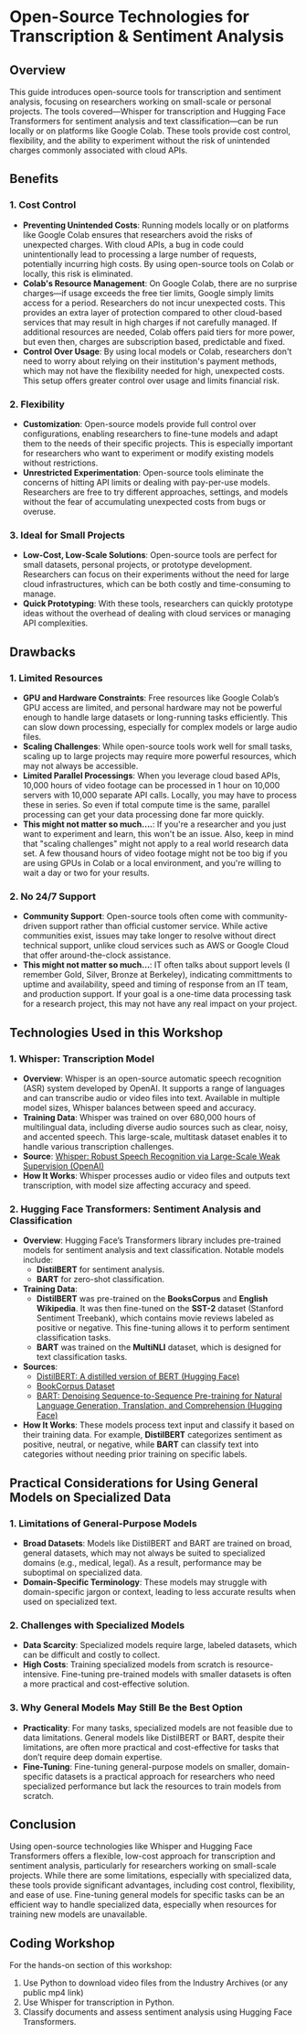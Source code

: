 # Open-Source Technologies for Transcription & Sentiment Analysis

## Overview

This guide introduces open-source tools for transcription and sentiment analysis, focusing on researchers working on small-scale or personal projects. The tools covered—Whisper for transcription and Hugging Face Transformers for sentiment analysis and text classification—can be run locally or on platforms like Google Colab. These tools provide cost control, flexibility, and the ability to experiment without the risk of unintended charges commonly associated with cloud APIs.

## Benefits

### 1. Cost Control
   - **Preventing Unintended Costs**: Running models locally or on platforms like Google Colab ensures that researchers avoid the risks of unexpected charges. With cloud APIs, a bug in code could unintentionally lead to processing a large number of requests, potentially incurring high costs. By using open-source tools on Colab or locally, this risk is eliminated.
   - **Colab's Resource Management**: On Google Colab, there are no surprise charges—if usage exceeds the free tier limits, Google simply limits access for a period. Researchers do not incur unexpected costs. This provides an extra layer of protection compared to other cloud-based services that may result in high charges if not carefully managed. If additional resources are needed, Colab offers paid tiers for more power, but even then, charges are subscription based, predictable and fixed.
   - **Control Over Usage**: By using local models or Colab, researchers don't need to worry about relying on their institution's payment methods, which may not have the flexibility needed for high, unexpected costs. This setup offers greater control over usage and limits financial risk.

### 2. Flexibility
   - **Customization**: Open-source models provide full control over configurations, enabling researchers to fine-tune models and adapt them to the needs of their specific projects. This is especially important for researchers who want to experiment or modify existing models without restrictions.
   - **Unrestricted Experimentation**: Open-source tools eliminate the concerns of hitting API limits or dealing with pay-per-use models. Researchers are free to try different approaches, settings, and models without the fear of accumulating unexpected costs from bugs or overuse.

### 3. Ideal for Small Projects
   - **Low-Cost, Low-Scale Solutions**: Open-source tools are perfect for small datasets, personal projects, or prototype development. Researchers can focus on their experiments without the need for large cloud infrastructures, which can be both costly and time-consuming to manage.
   - **Quick Prototyping**: With these tools, researchers can quickly prototype ideas without the overhead of dealing with cloud services or managing API complexities.

## Drawbacks

### 1. Limited Resources
   - **GPU and Hardware Constraints**: Free resources like Google Colab’s GPU access are limited, and personal hardware may not be powerful enough to handle large datasets or long-running tasks efficiently. This can slow down processing, especially for complex models or large audio files.
   - **Scaling Challenges**: While open-source tools work well for small tasks, scaling up to large projects may require more powerful resources, which may not always be accessible.
   - **Limited Parallel Processings**: When you leverage cloud based APIs, 10,000 hours of video footage can be processed in 1 hour on 10,000 servers with 10,000 separate API calls. Locally, you may have to process these in series. So even if total compute time is the same, parallel processing can get your data processing done far more quickly.
   - **This might not matter so much....**: If you're a researcher and you just want to experiment and learn, this won't be an issue. Also, keep in mind that "scaling challenges" might not apply to a real world research data set. A few thousand hours of video footage might not be too big if you are using GPUs in Colab or a local environment, and you're willing to wait a day or two for your results. 

### 2. No 24/7 Support
   - **Community Support**: Open-source tools often come with community-driven support rather than official customer service. While active communities exist, issues may take longer to resolve without direct technical support, unlike cloud services such as AWS or Google Cloud that offer around-the-clock assistance.
   - **This might not matter so much...**: IT often talks about support levels (I remember Gold, Silver, Bronze at Berkeley), indicating committments to uptime and availability, speed and timing of response from an IT team, and production support. If your goal is a one-time data processing task for a research project, this may not have any real impact on your project. 

## Technologies Used in this Workshop

### 1. Whisper: Transcription Model
   - **Overview**: Whisper is an open-source automatic speech recognition (ASR) system developed by OpenAI. It supports a range of languages and can transcribe audio or video files into text. Available in multiple model sizes, Whisper balances between speed and accuracy.
   - **Training Data**: Whisper was trained on over 680,000 hours of multilingual data, including diverse audio sources such as clear, noisy, and accented speech. This large-scale, multitask dataset enables it to handle various transcription challenges.
   - **Source**: [Whisper: Robust Speech Recognition via Large-Scale Weak Supervision (OpenAI)](https://openai.com/research/whisper)
   - **How It Works**: Whisper processes audio or video files and outputs text transcription, with model size affecting accuracy and speed.

### 2. Hugging Face Transformers: Sentiment Analysis and Classification
   - **Overview**: Hugging Face’s Transformers library includes pre-trained models for sentiment analysis and text classification. Notable models include:
     - **DistilBERT** for sentiment analysis.
     - **BART** for zero-shot classification.
   - **Training Data**:
     - **DistilBERT** was pre-trained on the **BooksCorpus** and **English Wikipedia**. It was then fine-tuned on the **SST-2** dataset (Stanford Sentiment Treebank), which contains movie reviews labeled as positive or negative. This fine-tuning allows it to perform sentiment classification tasks.
     - **BART** was trained on the **MultiNLI** dataset, which is designed for text classification tasks.
   - **Sources**:
     - [DistilBERT: A distilled version of BERT (Hugging Face)](https://huggingface.co/distilbert-base-uncased)
     - [BookCorpus Dataset](https://huggingface.co/datasets/bookcorpus)
     - [BART: Denoising Sequence-to-Sequence Pre-training for Natural Language Generation, Translation, and Comprehension (Hugging Face)](https://huggingface.co/facebook/bart-large)
   - **How It Works**: These models process text input and classify it based on their training data. For example, **DistilBERT** categorizes sentiment as positive, neutral, or negative, while **BART** can classify text into categories without needing prior training on specific labels.


## Practical Considerations for Using General Models on Specialized Data

### 1. Limitations of General-Purpose Models
   - **Broad Datasets**: Models like DistilBERT and BART are trained on broad, general datasets, which may not always be suited to specialized domains (e.g., medical, legal). As a result, performance may be suboptimal on specialized data.
   - **Domain-Specific Terminology**: These models may struggle with domain-specific jargon or context, leading to less accurate results when used on specialized text.

### 2. Challenges with Specialized Models
   - **Data Scarcity**: Specialized models require large, labeled datasets, which can be difficult and costly to collect.
   - **High Costs**: Training specialized models from scratch is resource-intensive. Fine-tuning pre-trained models with smaller datasets is often a more practical and cost-effective solution.

### 3. Why General Models May Still Be the Best Option
   - **Practicality**: For many tasks, specialized models are not feasible due to data limitations. General models like DistilBERT or BART, despite their limitations, are often more practical and cost-effective for tasks that don’t require deep domain expertise.
   - **Fine-Tuning**: Fine-tuning general-purpose models on smaller, domain-specific datasets is a practical approach for researchers who need specialized performance but lack the resources to train models from scratch.

## Conclusion

Using open-source technologies like Whisper and Hugging Face Transformers offers a flexible, low-cost approach for transcription and sentiment analysis, particularly for researchers working on small-scale projects. While there are some limitations, especially with specialized data, these tools provide significant advantages, including cost control, flexibility, and ease of use. Fine-tuning general models for specific tasks can be an efficient way to handle specialized data, especially when resources for training new models are unavailable.

## Coding Workshop

For the hands-on section of this workshop:
1. Use Python to download video files from the Industry Archives (or any public mp4 link)
2. Use Whisper for transcription in Python.
3. Classify documents and assess sentiment analysis using Hugging Face Transformers.


